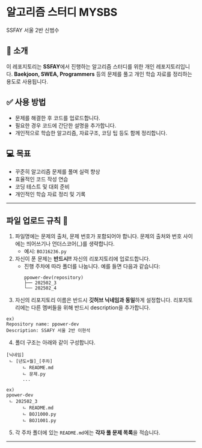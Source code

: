 # 알고리즘 스터디 MYSBS
SSFAY 서울 2반 신범수

## 📌 소개
이 레포지토리는 **SSFAY**에서 진행하는 알고리즘 스터디를 위한 개인 레포지토리입니다. **Baekjoon, SWEA, Programmers** 등의 문제를 풀고 개인 학습 자료를 정리하는 용도로 사용됩니다.

## ✅ 사용 방법
- 문제를 해결한 후 코드를 업로드합니다.
- 필요한 경우 코드에 간단한 설명을 추가합니다.
- 개인적으로 학습한 알고리즘, 자료구조, 코딩 팁 등도 함께 정리합니다.

## 💻 목표
- 꾸준히 알고리즘 문제를 풀며 실력 향상
- 효율적인 코드 작성 연습
- 코딩 테스트 및 대회 준비
- 개인적인 학습 자료 정리 및 기록

---

## 파일 업로드 규칙 📂
1. 파일명에는 문제의 출처, 문제 번호가 포함되어야 합니다. 문제의 출처와 번호 사이에는 띄어쓰기나 언더스코어(_)를 생략합니다.  
   - 예시: `BOJ16236.py`
2. 자신이 푼 문제는 **반드시!!** 자신의 리포지토리에 업로드합니다.  
   - 진행 주차에 따라 폴더를 나눕니다. 예를 들면 다음과 같습니다:
     ```
     ppower-dev(repository)
     ├── 202502_3
     └── 202502_4
     ```
3. 자신의 리포지토리 이름은 반드시 **깃허브 닉네임과 동일**하게 설정합니다. 리포지토리에는 다른 멤버들을 위해 반드시 description을 추가합니다.
```
ex)
Repository name: ppower-dev
Description: SSAFY 서울 2반 이현석
```

4. 폴더 구조는 아래와 같이 구성합니다.
```
[닉네임]
 ㄴ [년도+월]_[주차]
      ㄴ README.md
      ㄴ 문제.py
      ...

ex)
ppower-dev
 ㄴ 202502_3
      ㄴ README.md
      ㄴ BOJ1000.py
      ㄴ BOJ1001.py
```
5. 각 주차 폴더에 있는 `README.md`에는 **각자 풀 문제 목록**을 적습니다.

---

